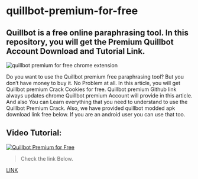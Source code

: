  # quillbot-premium-for-free
## Quillbot is a free online paraphrasing tool. In this repository, you will get the Premium Quillbot Account Download and Tutorial Link. 

![quillbot premium for free chrome extension](https://blogger.googleusercontent.com/img/b/R29vZ2xl/AVvXsEgx-x8RUh94Qi-Rm1wY3w3AgoSzWumOr1dW4PrEOjJV0RbMj4hedq0dTNam0JF67idWttutnt-f3WeWFrG4qtoCoLqxruWb_j8WVABRkNtw73KiT3iVbr2UOxX12ILghXTIse5Er6zH0bi9luzR_Ez-q4IyeyWD0OhCnG-HDWu7m14yK-avZ3UJlsiP2A/w640-h309/quillbot-premium-crack-free-cookies-lifetime-teamhexnode.jpg)

Do you want to use the Quillbot premium free paraphrasing tool? But you don’t have money to buy it. No Problem at all. In this article, you will get Quillbot premium Crack Cookies for free. Quillbot premium Github link always updates chrome Quillbot premium Account will provide in this article. And also You can Learn everything that you need to understand to use the Quillbot Premium Crack. Also, we have provided quillbot modded apk download link free below. If you are an android user you can use that too.

## Video Tutorial:

[![Quillbot Premium for Free](https://img.youtube.com/vi/S1qgJvUM09I/0.jpg)](https://www.youtube.com/watch?v=S1qgJvUM09I)

>Check the link Below.

[LINK](https://github.com/blueagler/QuillBot-Premium-Crack/releases)